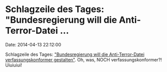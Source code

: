 Schlagzeile des Tages: \"Bundesregierung will die Anti-Terror-Datei \...
========================================================================

Date: 2014-04-13 22:12:00

Schlagzeile des Tages: [\"Bundesregierung will die Anti-Terror-Datei
verfassungskonformer gestalten\"](http://www.heise.de/-2169005). Oh,
was, NOCH verfassungskonformer?! Uiuiuiui!
